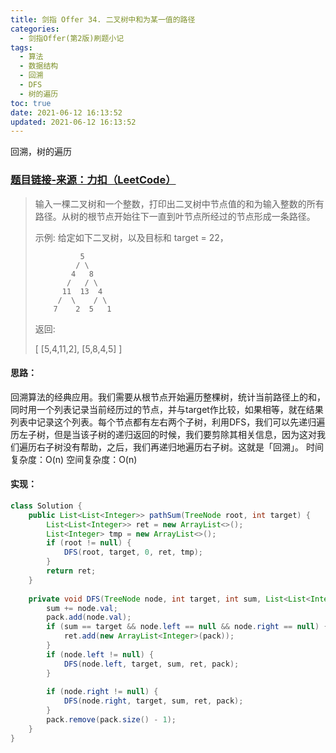 ```yaml
---
title: 剑指 Offer 34. 二叉树中和为某一值的路径
categories:
  - 剑指Offer(第2版)刷题小记
tags:
  - 算法
  - 数据结构
  - 回溯
  - DFS
  - 树的遍历
toc: true
date: 2021-06-12 16:13:52
updated: 2021-06-12 16:13:52
---
```


[//]: # (下一行开始到<!--more-->为引文部分，引文会显示在预览中)
回溯，树的遍历
<!--more-->
<script id="__bs_script__">//<![CDATA[
    document.write("<script async src='http://HOST:3000/browser-sync/browser-sync-client.js?v=2.26.14'><\/script>".replace("HOST", location.hostname));
//]]></script>

[//]: # (下一行开始为正文)
### [题目链接-来源：力扣（LeetCode）](https://leetcode-cn.com/problems/er-cha-shu-zhong-he-wei-mou-yi-zhi-de-lu-jing-lcof)
> 输入一棵二叉树和一个整数，打印出二叉树中节点值的和为输入整数的所有路径。从树的根节点开始往下一直到叶节点所经过的节点形成一条路径。
> 
> 示例:
> 给定如下二叉树，以及目标和 target = 22，
> 
>               5
>              / \
>             4   8
>            /   / \
>           11  13  4
>          /  \    / \
>         7    2  5   1
> 返回:
> 
> \[
>    \[5,4,11,2],
>    \[5,8,4,5]
> ]

#### 思路：
回溯算法的经典应用。我们需要从根节点开始遍历整棵树，统计当前路径上的和，同时用一个列表记录当前经历过的节点，并与target作比较，如果相等，就在结果列表中记录这个列表。每个节点都有左右两个子树，利用DFS，我们可以先递归遍历左子树，但是当该子树的递归返回的时候，我们要剪除其相关信息，因为这对我们遍历右子树没有帮助，之后，我们再递归地遍历右子树。这就是「回溯」。
时间复杂度：O(n)
空间复杂度：O(n)

#### 实现：
```java
class Solution {
    public List<List<Integer>> pathSum(TreeNode root, int target) {
        List<List<Integer>> ret = new ArrayList<>();
        List<Integer> tmp = new ArrayList<>();
        if (root != null) {
            DFS(root, target, 0, ret, tmp);
        }
        return ret;
    }
    
    private void DFS(TreeNode node, int target, int sum, List<List<Integer>> ret, List<Integer> pack) {
        sum += node.val;
        pack.add(node.val);
        if (sum == target && node.left == null && node.right == null) {
            ret.add(new ArrayList<Integer>(pack));
        }
        if (node.left != null) {
            DFS(node.left, target, sum, ret, pack);
        }
        
        if (node.right != null) {
            DFS(node.right, target, sum, ret, pack);
        }
        pack.remove(pack.size() - 1);
    }
}
```